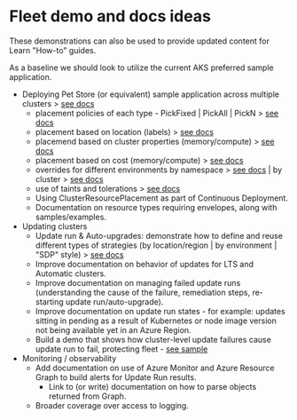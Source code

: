 # Fleet demo and docs ideas

These demonstrations can also be used to provide updated content for Learn "How-to" guides.

As a baseline we should look to utilize the current AKS preferred sample application.

- Deploying Pet Store (or equivalent) sample application across multiple clusters > [see docs](https://learn.microsoft.com/en-us/azure/kubernetes-fleet/quickstart-resource-propagation?tabs=azure-cli)
  - placement policies of each type - PickFixed | PickAll | PickN > [see docs](https://learn.microsoft.com/en-us/azure/kubernetes-fleet/concepts-resource-propagation#placement-types)
  - placement based on location (labels) > [see docs](https://learn.microsoft.com/en-us/azure/kubernetes-fleet/concepts-resource-propagation#labels)
  - placemend based on cluster properties (memory/compute) > [see docs](https://learn.microsoft.com/en-us/azure/kubernetes-fleet/concepts-resource-propagation#properties)
  - placement based on cost (memory/compute) > [see docs](https://learn.microsoft.com/en-us/azure/kubernetes-fleet/intelligent-resource-placement#placement-based-on-memory-and-cpu-core-cost)
  - overrides for different environments by namespace > [see docs](https://learn.microsoft.com/en-us/azure/kubernetes-fleet/resource-override?tabs=azure-cli) | by cluster > [see docs](https://learn.microsoft.com/en-us/azure/kubernetes-fleet/cluster-resource-override?tabs=azure-cli)
  - use of taints and tolerations > [see docs](https://learn.microsoft.com/en-us/azure/kubernetes-fleet/use-taints-tolerations)
  - Using ClusterResourcePlacement as part of Continuous Deployment.
  - Documentation on resource types requiring envelopes, along with samples/examples.
- Updating clusters
  - Update run & Auto-upgrades: demonstrate how to define and reuse different types of strategies (by location/region | by environment | "SDP" style) > [see docs](https://learn.microsoft.com/en-us/azure/kubernetes-fleet/update-create-update-strategy?tabs=azure-portal)
  - Improve documentation on behavior of updates for LTS and Automatic clusters.
  - Improve documentation on managing failed update runs (understanding the cause of the failure, remediation steps, re-starting update run/auto-upgrade).
  - Improve documentation on update run states - for example: updates sitting in pending as a result of Kubernetes or node image version not being available yet in an Azure Region.
  - Build a demo that shows how cluster-level update failures cause update run to fail, protecting fleet - [see sample](https://github.com/sjwaight/fleet-mgr-demo?tab=readme-ov-file#test-upgrade-failure-scenario)
- Monitoring / observability
  - Add documentation on use of Azure Monitor and Azure Resource Graph to build alerts for Update Run results.
    - Link to (or write) documentation on how to parse objects returned from Graph.
  - Broader coverage over access to logging.   
